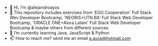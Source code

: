 - 👋 Hi, I’m @alejandroayos
- 👀 This repository includes exercises from 'EGG Cooperation' Full Stack Wev Developer Bootcamp, 'NEORIS+UTN.BA' Full Stack Web Developer Bootcamp, 'ORACLE ONE+Alura Latam' Full Stack Web Developer Bootcamp & maybe others from different sources.
- 🌱 I’m currently learning Java, JavaScript & Python
- 📫 How to reach me? send me an email a.ayos@hotmail.com

